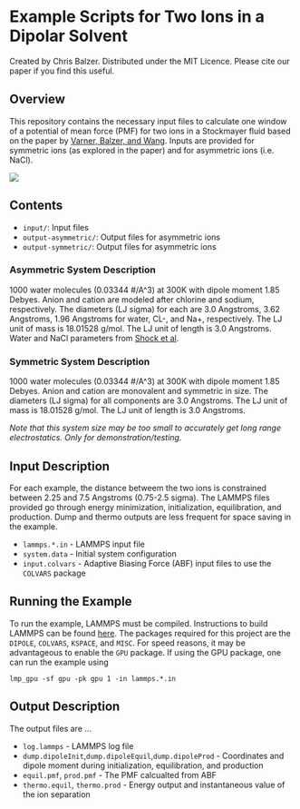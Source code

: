 # Example Scripts for Two Ions in a Dipolar Solvent
Created by Chris Balzer. Distributed under the MIT Licence. Please cite our paper if you find this useful.

## Overview
This repository contains the necessary input files to calculate one window of a potential of mean force (PMF) for two ions in a Stockmayer fluid based on the paper by [Varner, Balzer, and Wang](https://doi.org/10.1021/acs.jpcb.3c00588). Inputs are provided for symmetric ions (as explored in the paper) and for asymmetric ions (i.e. NaCl).

![](box.gif)

## Contents
- ``input/``: Input files
- ``output-asymmetric/``: Output files for asymmetric ions
- ``output-symmetric/``: Output files for asymmetric ions

### Asymmetric System Description
1000 water molecules (0.03344 #/A^3) at 300K with dipole moment 1.85 Debyes. Anion and cation are modeled after chlorine and sodium, respectively. The diameters (LJ sigma) for each are 3.0 Angstroms, 3.62 Angstroms, 1.96 Angstroms for water, CL-, and Na+, respectively. The LJ unit of mass is 18.01528 g/mol. The LJ unit of length is 3.0 Angstroms. Water and NaCl parameters from [Shock et al](https://pubs.acs.org/doi/full/10.1021/acs.jpcb.0c00769).

### Symmetric System Description
1000 water molecules (0.03344 #/A^3) at 300K with dipole moment 1.85 Debyes. Anion and cation are monovalent and symmetric in size. The diameters (LJ sigma) for all components are 3.0 Angstroms. The LJ unit of mass is 18.01528 g/mol. The LJ unit of length is 3.0 Angstroms.

*Note that this system size may be too small to accurately get long range electrostatics. Only for demonstration/testing.*

## Input Description
For each example, the distance betweem the two ions is constrained between 2.25 and 7.5 Angstroms (0.75-2.5 sigma). The LAMMPS files provided go through energy minimization, initialization, equilibration, and production. Dump and thermo outputs are less frequent for space saving in the example.
- ``lammps.*.in`` - LAMMPS input file
- ``system.data`` - Initial system configuration
- ``input.colvars`` - Adaptive Biasing Force (ABF) input files to use the ``COLVARS`` package

## Running the Example
To run the example, LAMMPS must be compiled. Instructions to build LAMMPS can be found [here](https://docs.lammps.org/Build.html). The packages required for this project are the ``DIPOLE``, ``COLVARS``, ``KSPACE``, and ``MISC``. For speed reasons, it may be advantageous to enable the ``GPU`` package. If using the GPU package, one can run the example using

```
lmp_gpu -sf gpu -pk gpu 1 -in lammps.*.in
```

## Output Description
The output files are ...
- ``log.lammps`` - LAMMPS log file
- ``dump.dipoleInit``,``dump.dipoleEquil``,``dump.dipoleProd`` - Coordinates and dipole moment during initialization, equilibration, and production
- ``equil.pmf``, ``prod.pmf`` - The PMF calcualted from ABF
- ``thermo.equil``, ``thermo.prod`` - Energy output and instantaneous value of the ion separation
